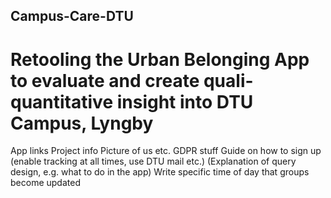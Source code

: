 ## Campus-Care-DTU
# Retooling the Urban Belonging App to evaluate and create quali-quantitative insight into DTU Campus, Lyngby

App links
Project info 
Picture of us etc.
GDPR stuff
Guide on how to sign up (enable tracking at all times, use DTU mail etc.)
(Explanation of query design, e.g. what to do in the app)
Write specific time of day that groups become updated
